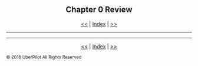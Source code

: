 <!-- Header -->
<h2 align='center'>Chapter 0 Review</h2>
<p align='center'><a href='./testingide.md'><<</a> | <a href='../readme.md'>Index</a> | <a href='../chapter1/index.md'>>></a>

---

<!-- Content -->



<!-- Footer -->

---

<p align='center'><a href='./testingide.md'><<</a> | <a href='../readme.md'>Index</a> | <a href='../chapter1/index.md'>>></a>

<sub>© 2018 UberPilot All Rights Reserved</sub>